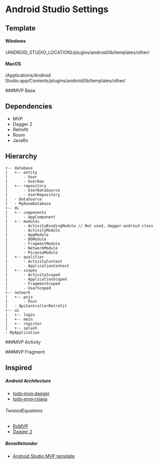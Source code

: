 # Android Studio Settings

## Template

#### Windows

{ANDROID_STUDIO_LOCATION}/plugins/android/lib/templates/other/


#### MacOS

/Applications/Android Studio.app/Contents/plugins/android/lib/templates/other/

###MVP Base

## Dependencies
  * MVP
  * Dagger 2
  * Retrofit
  * Room
  * JavaRx

## Hierarchy

```
+-- database
|   +-- entity
|       - User
|       - UserDao
|   +-- repository
|       - UserDataSource
|       - UserRepository
|   - DataSource
|   - MyRoomDatabase
+-- di
|   +-- components
|       - AppComponent
|   +-- modules
|       - ActivityBindingModule // Not used, dagger-android class
|       - ActivityModule
|       - AppModule
|       - DbModule
|       - FragmentModule
|       - NetworkModule
|       - PicassoModule
|   +-- qualifier
|       - ActivityContext
|       - ApplicationContext
|   +-- scopes
|       - ActivityScoped
|       - ApplicationScoped
|       - FragmentScoped
|       - UserScoped
+-- network
|   +-- pojo
|       - Post
|   - ApiControllerRetrofit
+-- ui
|   +-- login
|   +-- main
|   +-- register
|   +-- splash
- MyApplication
```

###MVP Activity

###MVP Fragment


## Inspired

##### Android Architecture
* [todo‑mvp‑dagger](https://github.com/googlesamples/android-architecture/tree/todo-mvp-dagger/)
* [todo‑mvp‑rxjava](https://github.com/googlesamples/android-architecture/tree/todo-mvp-rxjava/)

###### TwistedEquations
* [RxMVP](https://www.youtube.com/watch?v=--wragcEDtI&list=PLuR1PJnGR-IgeDuzxoGe3hHV_8OfbHy8c/)
* [Dagger 2](https://www.youtube.com/watch?v=Qwk7ESmaCq0&list=PLuR1PJnGR-Ih-HXnGSpnqjdhdvqcwhfFU/)

##### Benoitletondor
* [Android Studio MVP template](https://github.com/benoitletondor/Android-Studio-MVP-template/)
